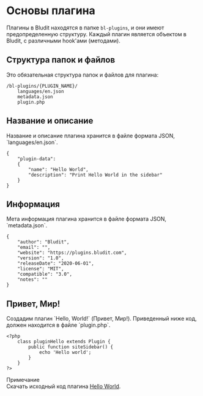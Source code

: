 # Основы плагина
<!-- position: 1 -->

Плагины в Bludit находятся в папке `bl-plugins`, и они имеют предопределенную структуру. Каждый плагин является объектом в Bludit, с различными hook'ами (методами).

<h2 id="structure">Структура папок и файлов</h2>
Это обязательная структура папок и файлов для плагина:

```
/bl-plugins/{PLUGIN_NAME}/
	languages/en.json
	metadata.json
	plugin.php
```

<h2 id="name-and-description">Название и описание</h2>
Название и описание плагина хранится в файле формата JSON, `languages/en.json`.

```
{
	"plugin-data":
	{
		"name": "Hello World",
		"description": "Print Hello World in the sidebar"
	}
}
```

<h2 id="information">Информация</h2>
Мета информация плагина хранится в файле формата JSON, `metadata.json`.

```
{
	"author": "Bludit",
	"email": "",
	"website": "https://plugins.bludit.com",
	"version": "1.0",
	"releaseDate": "2020-06-01",
	"license": "MIT",
	"compatible": "3.0",
	"notes": ""
}
```

<h2 id="hello-world">Привет, Мир!</h2>
Создадим плагин `Hello, World!` (Привет, Мир!). Приведенный ниже код, должен находится в файле `plugin.php`.

```
<?php
	class pluginHello extends Plugin {
		public function siteSidebar() {
			echo 'Hello world';
		}
	}
?>
```

<div class="note">
<div class="title">Примечание</div>
Скачать исходный код плагина <a href="https://github.com/bludit/examples/tree/master/plugins/hello-world">Hello World</a>.
</div>